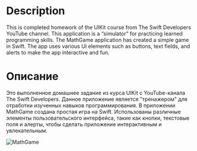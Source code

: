 # Description
This is completed homework of the UIKit course from The Swift Developers YouTube channel.
This application is a “simulator” for practicing learned programming skills.
The MathGame application has created a simple game in Swift. The app uses various UI elements such as buttons, text fields, and alerts to make the app interactive and fun.

# Описание 
Это выполненное домашнее задание из курса UIKit с YouTube-канала The Swift Developers.
Данное приложение является "тренажером" для отработки изученных навыков программирования.
В приложении MathGame создана простая игра на Swift. Использованы различные элементы пользовательского интерфейса, такие как кнопки, текстовые поля и алерты, чтобы сделать приложение интерактивным и увлекательным.


![MathGame](https://github.com/EsayanWell/MathGame/assets/98737871/7706efe9-1965-4ae1-83e2-7099570eee74)
